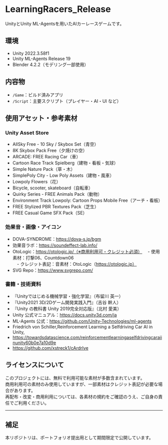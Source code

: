 # LearningRacers_Release

UnityとUnity ML-Agentsを用いたAIカーレースゲームです。

## 環境

- Unity 2022.3.58f1
- Unity ML-Agents Release 19
- Blender 4.2.2（モデリング一部使用）

## 内容物

- `/Game`：ビルド済みアプリ
- `/Script`：主要スクリプト（プレイヤー・AI・UI など）

## 使用アセット・参考素材

### Unity Asset Store
- AllSky Free - 10 Sky / Skybox Set（青空）
- 8K Skybox Pack Free（夕焼けの空）
- ARCADE: FREE Racing Car（車）
- Cartoon Race Track Spielberg（建物・看板・気球）
- Simple Nature Pack（草・木）
- SimplePoly City - Low Poly Assets（建物・風車）
- Lowpoly Flowers（花）
- Bicycle, scooter, skateboard（自転車）
- Quirky Series - FREE Animals Pack（動物）
- Environment Track Lowpoly: Cartoon Props Mobile Free（アーチ・看板）
- FREE Stylized PBR Textures Pack（芝生）
- FREE Casual Game SFX Pack（SE）

### 効果音・画像・アイコン
- DOVA-SYNDROME：https://dova-s.jp/bgm
- 効果音ラボ：https://soundeffect-lab.info/
- OtoLogic：https://otologic.jp/（※商用利用可・クレジット必須）
　- 使用素材：打撃06、Countdown06  
　- クレジット表記：音素材：OtoLogic（https://otologic.jp）
- SVG Repo：https://www.svgrepo.com/

### 書籍・技術資料
- 『Unityではじめる機械学習・強化学習』（布留川 英一）
- 『Unity2021 3D/2Dゲーム開発実践入門』（吉谷 幹人）
- 『Unity の教科書 Unity 2019完全対応版』（北村 愛美）
- Unity 公式マニュアル：https://docs.unity3d.com/ja
- ML-Agents 公式：https://github.com/Unity-Technologies/ml-agents
- Friedrich von Schiller,Reinforcement Learning a Selfdriving Car AI in Unity,
- https://towardsdatascience.com/reinforcementlearningaselfdrivingcaraiinunity60b0e7a10d9e
- https://github.com/xstreck1/cArdrIve

## ライセンスについて

このプロジェクトには、無料で利用可能な素材が多数含まれています。  
商用利用可の素材のみ使用していますが、一部素材はクレジット表記が必要な場合があります。  
再配布・改変・商用利用については、各素材の規約をご確認のうえ、ご自身の責任でご利用ください。

---

## 補足

本リポジトリは、ポートフォリオ提出用として期間限定で公開しています。
